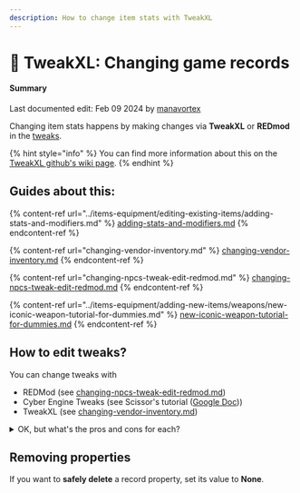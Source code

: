 ```yaml
---
description: How to change item stats with TweakXL
---
```


# 🔧 TweakXL: Changing game records

#### Summary

Last documented edit: Feb 09 2024 by [manavortex](https://app.gitbook.com/u/NfZBoxGegfUqB33J9HXuCs6PVaC3 "mention")



Changing item stats happens by making changes via **TweakXL** or **REDmod** in the [tweaks](../../files-and-what-they-do/tweaks/ "mention").

{% hint style="info" %}
You can find more information about this on the [TweakXL github's wiki page](https://github.com/psiberx/cp2077-tweak-xl/wiki/YAML-Tweaks).
{% endhint %}

## Guides about this:

{% content-ref url="../items-equipment/editing-existing-items/adding-stats-and-modifiers.md" %}
[adding-stats-and-modifiers.md](../items-equipment/editing-existing-items/adding-stats-and-modifiers.md)
{% endcontent-ref %}

{% content-ref url="changing-vendor-inventory.md" %}
[changing-vendor-inventory.md](changing-vendor-inventory.md)
{% endcontent-ref %}

{% content-ref url="changing-npcs-tweak-edit-redmod.md" %}
[changing-npcs-tweak-edit-redmod.md](changing-npcs-tweak-edit-redmod.md)
{% endcontent-ref %}

{% content-ref url="../items-equipment/adding-new-items/weapons/new-iconic-weapon-tutorial-for-dummies.md" %}
[new-iconic-weapon-tutorial-for-dummies.md](../items-equipment/adding-new-items/weapons/new-iconic-weapon-tutorial-for-dummies.md)
{% endcontent-ref %}

## How to edit tweaks?

You can change tweaks with&#x20;

* REDMod (see [changing-npcs-tweak-edit-redmod.md](changing-npcs-tweak-edit-redmod.md "mention"))
* Cyber Engine Tweaks (see Scissor's tutorial ([Google Doc](https://docs.google.com/document/d/1pPN\_RiluE-4PwGWOxdEVOegfBEaEsd5APHndr82FdPo/edit)))
* &#x20;TweakXL (see [changing-vendor-inventory.md](changing-vendor-inventory.md "mention"))

<details>

<summary>OK, but what's the pros and cons for each?</summary>

[psiberx says](https://discord.com/channels/717692382849663036/953004282142163014/1177462646937763850):&#x20;

it's mostly preference but there are real advantages of TweakXL:

* proper record creation and cloning with all properties
* proper hot reload with rolling back to initial state, and not just reapplying your mod changes on top of previous run
* it's much faster when used for declarative tweaks and even for scripts (I did some optimizations for CET which reduced loading times 20x, but it needs more; for reference if we convert just the existing clothing mods to CET it'll increase game launch time in minutes)
* easier to work with arrays
* can create new stats

REDMod can do the same, but doesn't offer you hot reload features.

</details>

## Removing properties

If you want to **safely delete** a record property, set its value to **None**.&#x20;
